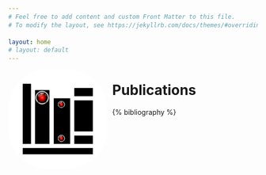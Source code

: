 ```yaml
---
# Feel free to add content and custom Front Matter to this file.
# To modify the layout, see https://jekyllrb.com/docs/themes/#overriding-theme-defaults

layout: home
# layout: default
---
```

<img src="assets/img/portfolio/publications.png" alt="books" width="200" align="left" style="margin-right:10px; border-radius:80px" />

# Publications
{% bibliography %} 

